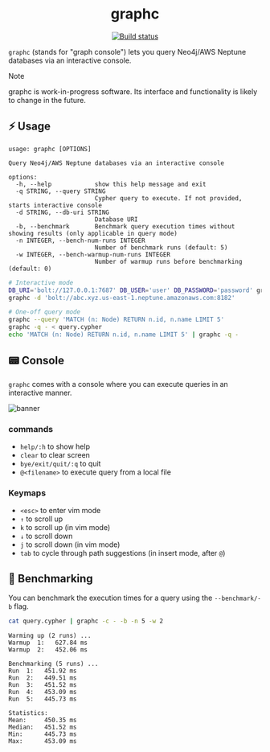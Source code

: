 <p align="center">
  <h1 align="center">graphc</h1>
  <p align="center">
    <a href="https://github.com/dhth/graphc/actions/workflows/main.yml"><img alt="Build status" src="https://img.shields.io/github/actions/workflow/status/dhth/graphc/main.yml?style=flat-square"></a>
  </p>
</p>

`graphc` (stands for "graph console") lets you query Neo4j/AWS Neptune databases
via an interactive console.

> [!NOTE]
> graphc is work-in-progress software. Its interface and functionality is likely
> to change in the future.

⚡️ Usage
---

```text
usage: graphc [OPTIONS]

Query Neo4j/AWS Neptune databases via an interactive console

options:
  -h, --help            show this help message and exit
  -q STRING, --query STRING
                        Cypher query to execute. If not provided, starts interactive console
  -d STRING, --db-uri STRING
                        Database URI
  -b, --benchmark       Benchmark query execution times without showing results (only applicable in query mode)
  -n INTEGER, --bench-num-runs INTEGER
                        Number of benchmark runs (default: 5)
  -w INTEGER, --bench-warmup-num-runs INTEGER
                        Number of warmup runs before benchmarking (default: 0)
```

```bash
# Interactive mode
DB_URI='bolt://127.0.0.1:7687' DB_USER='user' DB_PASSWORD='password' graphc
graphc -d 'bolt://abc.xyz.us-east-1.neptune.amazonaws.com:8182'

# One-off query mode
graphc --query 'MATCH (n: Node) RETURN n.id, n.name LIMIT 5'
graphc -q - < query.cypher
echo 'MATCH (n: Node) RETURN n.id, n.name LIMIT 5' | graphc -q -
```

📟 Console
---

`graphc` comes with a console where you can execute queries in an interactive
manner.

![banner](https://tools.dhruvs.space/images/graphc/v0-1-0/banner.png)

### commands

- `help/:h` to show help
- `clear` to clear screen
- `bye/exit/quit/:q` to quit
- `@<filename>` to execute query from a local file

### Keymaps

- `<esc>` to enter vim mode
- `↑` to scroll up
- `k` to scroll up (in vim mode)
- `↓` to scroll down
- `j` to scroll down (in vim mode)
- `tab` to cycle through path suggestions (in insert mode, after `@`)

🔢 Benchmarking
---

You can benchmark the execution times for a query using the `--benchmark/-b`
flag.

```bash
cat query.cypher | graphc -c - -b -n 5 -w 2
```

```text
Warming up (2 runs) ...
Warmup  1:   627.84 ms
Warmup  2:   452.06 ms

Benchmarking (5 runs) ...
Run  1:   451.92 ms
Run  2:   449.51 ms
Run  3:   451.52 ms
Run  4:   453.09 ms
Run  5:   445.73 ms

Statistics:
Mean:     450.35 ms
Median:   451.52 ms
Min:      445.73 ms
Max:      453.09 ms
```
